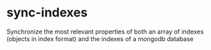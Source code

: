 # sync-indexes
Synchronize the most relevant properties of both an array of indexes (objects in index format) and the indexes of a mongodb database

